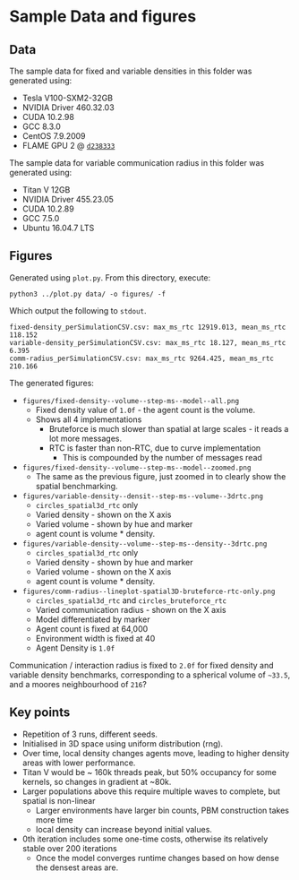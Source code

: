 # Sample Data and figures

## Data
The sample data for fixed and variable densities in this folder was generated using:

+ Tesla V100-SXM2-32GB
+ NVIDIA Driver 460.32.03
+ CUDA 10.2.98
+ GCC 8.3.0
+ CentOS 7.9.2009
+ FLAME GPU 2 @ [`d238333`](https://github.com/FLAMEGPU/FLAMEGPU2/tree/d238333)

The sample data for variable communication radius in this folder was generated using:

+ Titan V 12GB
+ NVIDIA Driver 455.23.05
+ CUDA 10.2.89
+ GCC 7.5.0
+ Ubuntu 16.04.7 LTS

## Figures 

Generated using `plot.py`. From this directory, execute:

```
python3 ../plot.py data/ -o figures/ -f 
```

Which output the following to `stdout`.
```
fixed-density_perSimulationCSV.csv: max_ms_rtc 12919.013, mean_ms_rtc 118.152
variable-density_perSimulationCSV.csv: max_ms_rtc 18.127, mean_ms_rtc 6.395
comm-radius_perSimulationCSV.csv: max_ms_rtc 9264.425, mean_ms_rtc 210.166

```

The generated figures:

+ `figures/fixed-density--volume--step-ms--model--all.png`
    + Fixed density value of `1.0f` - the agent count is the volume.
    + Shows all 4 implementations
        + Bruteforce is much slower than spatial at large scales - it reads a lot more messages.
        + RTC is faster than non-RTC, due to curve implementation
            + This is compounded by the number of messages read
+ `figures/fixed-density--volume--step-ms--model--zoomed.png`
    + The same as the previous figure, just zoomed in to clearly show the spatial benchmarking.
+ `figures/variable-density--densit--step-ms--volume--3drtc.png`
    + `circles_spatial3d_rtc` only 
    + Varied density - shown on the X axis
    + Varied volume - shown by hue and marker
    + agent count is volume * density.
+ `figures/variable-density--volume--step-ms--density--3drtc.png`
    + `circles_spatial3d_rtc` only 
    + Varied density - shown by hue and marker
    + Varied volume - shown on the X axis
    + agent count is volume * density.
+ `figures/comm-radius--lineplot-spatial3D-bruteforce-rtc-only.png`
    + `circles_spatial3d_rtc` and `circles_bruteforce_rtc`
    + Varied communication radius - shown on the X axis
    + Model differentiated by marker
    + Agent count is fixed at 64,000
    + Environment width is fixed at 40
    + Agent Density is `1.0f`


Communication / interaction radius is fixed to `2.0f` for fixed density and variable density benchmarks, corresponding to a spherical volume of `~33.5`, and a moores neighbourhood of `216`?


## Key points 

+ Repetition of 3 runs, different seeds.
+ Initialised in 3D space using uniform distribution (rng).
+ Over time, local density changes agents move, leading to higher density areas with lower performance. 
+ Titan V would be ~ 160k threads peak, but 50% occupancy for some kernels, so changes in gradient at ~80k.
+ Larger populations above this require multiple waves to complete, but spatial is non-linear
    + Larger environments have larger bin counts, PBM construction takes more time
    + local density can increase beyond initial values.
+ 0th iteration includes some one-time costs, otherwise its relatively stable over 200 iterations
    + Once the model converges runtime changes based on how dense the densest areas are.
